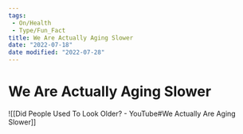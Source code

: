 ```yaml
---
tags:
 - On/Health
 - Type/Fun_Fact
title: We Are Actually Aging Slower
date: "2022-07-18"
date modified: "2022-07-28"
---
```


# We Are Actually Aging Slower
![[Did People Used To Look Older? - YouTube#We Actually Are Aging Slower]]
